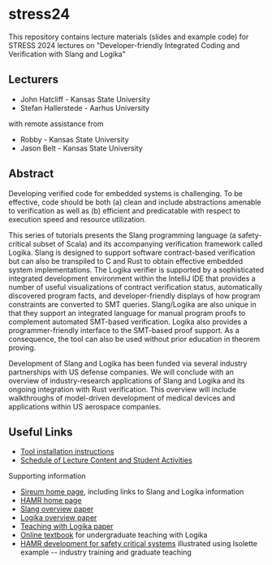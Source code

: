 # stress24

This repository contains lecture materials (slides and example code)
for STRESS 2024 lectures on "Developer-friendly Integrated Coding and
Verification with Slang and Logika"  

## Lecturers

* John Hatcliff - Kansas State University
* Stefan Hallerstede - Aarhus University

with remote assistance from
* Robby - Kansas State University
* Jason Belt - Kansas State University

## Abstract

Developing verified code for embedded systems is challenging.  To be
effective, code should be both (a) clean and include abstractions
amenable to verification as well as (b) efficient
and predicatable with respect to execution speed and resource
utilization.

This series of tutorials presents the Slang programming
language (a safety-critical subset of Scala) and its
accompanying verification framework called Logika.
Slang is designed to support software contract-based verification but
can also be transpiled to C and Rust to obtain
effective embedded system implementations.  The Logika
verifier is supported by a sophisticated integrated
development environment within the IntelliJ IDE
that provides a number of useful visualizations of
contract verification status, automatically discovered
program facts, and developer-friendly displays of how
program constraints are converted to SMT queries.
Slang/Logika are also unique in that they support
an integrated language for manual program proofs to complement
automated SMT-based verification.
Logika also provides a programmer-friendly interface to the 
SMT-based proof support. As a consequence, the tool can also be used 
without prior education in theorem proving.

Development of Slang and Logika has been funded via several
industry partnerships with US defense companies.
We will conclude with an overview of industry-research
applications of Slang and Logika and its ongoing integration
with Rust verification.  This overview will include
walkthroughs of model-driven development of medical devices
and applications within US aerospace companies.

## Useful Links

* [Tool installation instructions](stress24-logika-tool-installation.md)
* [Schedule of Lecture Content and Student Activities](stress24-logika-schedule-students.md)

Supporting information
* [Sireum home page](https://sireum.org), including links to Slang and
  Logika information
* [HAMR home page](https://hamr.sireum.org)  
* [Slang overview paper](https://people.cs.ksu.edu/~hatcliff/Papers/Robby-Hatcliff-ISOLA2021-Slang-Overview.pdf)
* [Logika overview paper](https://people.cs.ksu.edu/~hatcliff/Papers/Robby-etal-FMICS2024-Logika-Overview.pdf)
* [Teaching with Logika paper](https://people.cs.ksu.edu/~hatcliff/Papers//Hallerstede-etal-FMTEA2024-Logika-Education.pdf)
* [Online textbook](https://textbooks.cs.ksu.edu/cis301/) for undergraduate teaching with Logika
* [HAMR development for safety critical systems](https://isolette.santoslab.org) illustrated using
  Isolette example -- industry training and graduate teaching













